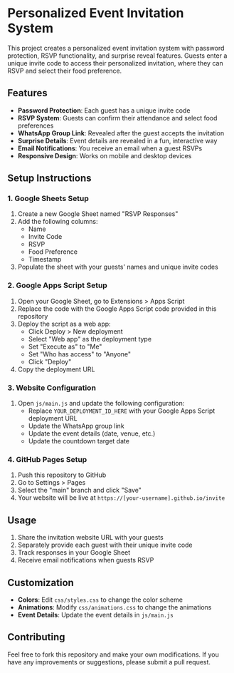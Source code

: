 # Personalized Event Invitation System

This project creates a personalized event invitation system with password protection, RSVP functionality, and surprise reveal features. Guests enter a unique invite code to access their personalized invitation, where they can RSVP and select their food preference.

## Features

- **Password Protection**: Each guest has a unique invite code
- **RSVP System**: Guests can confirm their attendance and select food preferences
- **WhatsApp Group Link**: Revealed after the guest accepts the invitation
- **Surprise Details**: Event details are revealed in a fun, interactive way
- **Email Notifications**: You receive an email when a guest RSVPs
- **Responsive Design**: Works on mobile and desktop devices

## Setup Instructions

### 1. Google Sheets Setup

1. Create a new Google Sheet named "RSVP Responses"
2. Add the following columns:
   - Name
   - Invite Code
   - RSVP
   - Food Preference
   - Timestamp
3. Populate the sheet with your guests' names and unique invite codes

### 2. Google Apps Script Setup

1. Open your Google Sheet, go to Extensions > Apps Script
2. Replace the code with the Google Apps Script code provided in this repository
3. Deploy the script as a web app:
   - Click Deploy > New deployment
   - Select "Web app" as the deployment type
   - Set "Execute as" to "Me"
   - Set "Who has access" to "Anyone"
   - Click "Deploy"
4. Copy the deployment URL

### 3. Website Configuration

1. Open `js/main.js` and update the following configuration:
   - Replace `YOUR_DEPLOYMENT_ID_HERE` with your Google Apps Script deployment URL
   - Update the WhatsApp group link
   - Update the event details (date, venue, etc.)
   - Update the countdown target date

### 4. GitHub Pages Setup

1. Push this repository to GitHub
2. Go to Settings > Pages
3. Select the "main" branch and click "Save"
4. Your website will be live at `https://[your-username].github.io/invite`

## Usage

1. Share the invitation website URL with your guests
2. Separately provide each guest with their unique invite code
3. Track responses in your Google Sheet
4. Receive email notifications when guests RSVP

## Customization

- **Colors**: Edit `css/styles.css` to change the color scheme
- **Animations**: Modify `css/animations.css` to change the animations
- **Event Details**: Update the event details in `js/main.js`

## Contributing

Feel free to fork this repository and make your own modifications. If you have any improvements or suggestions, please submit a pull request.
